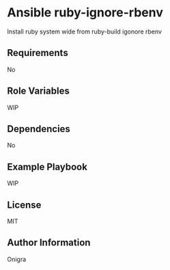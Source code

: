 Ansible ruby-ignore-rbenv
=========

Install ruby system wide from ruby-build igonore rbenv

Requirements
------------

No

Role Variables
--------------

WIP

Dependencies
------------

No

Example Playbook
----------------

WIP

License
-------

MIT

Author Information
------------------

Onigra

